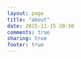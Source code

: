 ```yaml
---
layout: page
title: "about"
date: 2015-11-15 20:50
comments: true
sharing: true
footer: true
---
```

